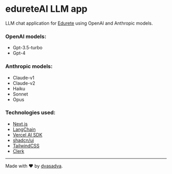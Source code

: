 # edureteAI LLM app

LLM chat application for [Edurete](https://edurete.com) using OpenAI and Anthropic models.

### OpenAI models:

- Gpt-3.5-turbo
- Gpt-4

### Anthropic models:

- Claude-v1
- Claude-v2
- Haiku
- Sonnet
- Opus

### Technologies used:

- [Next.js](https://nextjs.org)
- [LangChain](https://langchain.com)
- [Vercel AI SDK](https://sdk.vercel.ai/docs)
- [shadcn/ui](https://ui.shadcn.com/)
- [TailwindCSS](https://tailwindcss.com)
- [Clerk](https://clerk.com)

---

Made with ❤️ by [dvasadva](https://dvasadva.com).
